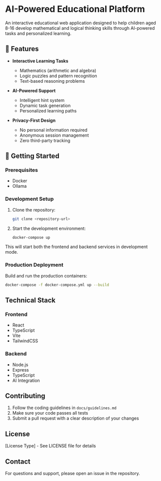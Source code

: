 # AI-Powered Educational Platform

An interactive educational web application designed to help children aged 8-16 develop mathematical and logical thinking skills through AI-powered tasks and personalized learning.

## 🌟 Features

- **Interactive Learning Tasks**
  - Mathematics (arithmetic and algebra)
  - Logic puzzles and pattern recognition
  - Text-based reasoning problems

- **AI-Powered Support**
  - Intelligent hint system
  - Dynamic task generation
  - Personalized learning paths

- **Privacy-First Design**
  - No personal information required
  - Anonymous session management
  - Zero third-party tracking

## 🚀 Getting Started

### Prerequisites

- Docker
- Ollama

### Development Setup

1. Clone the repository:
   ```bash
   git clone <repository-url>
   ```

2. Start the development environment:
   ```bash
   docker-compose up
   ```

This will start both the frontend and backend services in development mode.

### Production Deployment

Build and run the production containers:

```bash
docker-compose -f docker-compose.yml up --build
```

## Technical Stack

### Frontend
- React
- TypeScript
- Vite
- TailwindCSS

### Backend
- Node.js
- Express
- TypeScript
- AI Integration

## Contributing

1. Follow the coding guidelines in `docs/guidelines.md`
2. Make sure your code passes all tests
3. Submit a pull request with a clear description of your changes

## License

[License Type] - See LICENSE file for details

## Contact

For questions and support, please open an issue in the repository.

